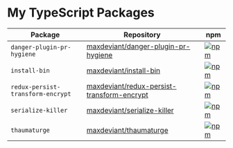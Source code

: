 # My TypeScript Packages

| Package                           | Repository                                                                                                  | npm                                                                                                                                                                     |
| --------------------------------- | ----------------------------------------------------------------------------------------------------------- | ----------------------------------------------------------------------------------------------------------------------------------------------------------------------- |
| `danger-plugin-pr-hygiene`        | [maxdeviant/danger-plugin-pr-hygiene](https://github.com/maxdeviant/danger-plugin-pr-hygiene)               | [![npm](https://img.shields.io/npm/v/danger-plugin-pr-hygiene.svg?maxAge=3600&style=flat-square)](https://www.npmjs.com/package/danger-plugin-pr-hygiene)               |
| `install-bin`                     | [maxdeviant/install-bin](https://github.com/maxdeviant/install-bin)                                         | [![npm](https://img.shields.io/npm/v/install-bin.svg?maxAge=3600&style=flat-square)](https://www.npmjs.com/package/install-bin)                                         |
| `redux-persist-transform-encrypt` | [maxdeviant/redux-persist-transform-encrypt](https://github.com/maxdeviant/redux-persist-transform-encrypt) | [![npm](https://img.shields.io/npm/v/redux-persist-transform-encrypt.svg?maxAge=3600&style=flat-square)](https://www.npmjs.com/package/redux-persist-transform-encrypt) |
| `serialize-killer`                | [maxdeviant/serialize-killer](https://github.com/maxdeviant/serialize-killer)                               | [![npm](https://img.shields.io/npm/v/serialize-killer.svg?maxAge=3600&style=flat-square)](https://www.npmjs.com/package/serialize-killer)                               |
| `thaumaturge`                     | [maxdeviant/thaumaturge](https://github.com/maxdeviant/thaumaturge)                                         | [![npm](https://img.shields.io/npm/v/thaumaturge.svg?maxAge=3600&style=flat-square)](https://www.npmjs.com/package/thaumaturge)                                         |
